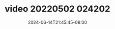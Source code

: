 --- 
title: "video 20220502 024202"
description: "download bokep video 20220502 024202   full vidio new"
date: 2024-06-14T21:45:45-08:00
file_code: "q2sodwv6mz3x"
draft: false
cover: "xkua2q9by4z48l0r.jpg"
tags: ["video", "bokep-indo", "bokep-viral", "bokep-ig"]
length: 210
fld_id: "1398458"
foldername: "Agak di paksa"
categories: ["Agak di paksa"]
views: 52
---